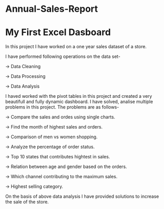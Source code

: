 # Annual-Sales-Report

# My First Excel Dasboard
In this project I have worked on a one year sales dataset of a store.

I have performed following operations on the data set-

-> Data Cleaning

-> Data Processing

-> Data Analysis


I haved worked with the pivot tables in this project and created a very beautifull and fully dynamic dashboard.
I have solved, analise multiple problems in this project. The problems are as follows-

-> Compare the sales and ordes using single charts.

-> Find the month of highest sales and orders.

-> Comparison of men vs women shopping.

-> Analyze the percentage of order status.

-> Top 10 states that contributes hightest in sales.

-> Relation between age and gender based on the orders.

-> Which channel contributing to the maximum sales.

-> Highest selling category.

On the basis of above data analysis I have provided solutions to increase the sale of the store.

